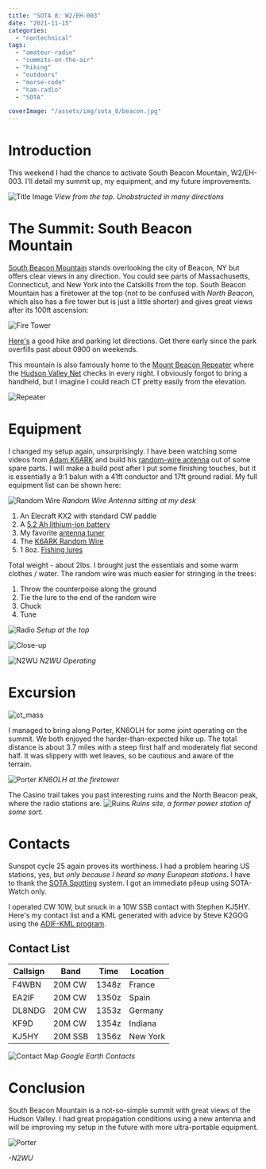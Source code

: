 ```yaml
---
title: "SOTA 8: W2/EH-003"
date: "2021-11-15"
categories:
  - "nontechnical"
tags:
  - "amateur-radio"
  - "summits-on-the-air"
  - "hiking"
  - "outdoors"
  - "morse-code"
  - "ham-radio"
  - "SOTA"

coverImage: "/assets/img/sota_8/beacon.jpg"
---
```

# Introduction

This weekend I had the chance to activate South Beacon Mountain, W2/EH-003. I'll detail my summit up, my equipment, and my future improvements.

![Title Image](/assets/img/sota_8/lake.jpg)
_View from the top. Unobstructed in many directions_

# The Summit: South Beacon Mountain

[South Beacon Mountain](https://summits.sota.org.uk/summit/W2/EH-003) stands overlooking the city of Beacon, NY but offers clear views in any direction. You could see parts of Massachusetts, Connecticut, and New York into the Catskills from the top. South Beacon Mountain has a firetower at the top (not to be confused with _North Beacon_, which also has a fire tower but is just a little shorter) and gives great views after its 100ft ascension:

![Fire Tower](/assets/img/sota_8/firetower.jpg)

[Here's](https://www.nynjtc.org/hike/east-hudson-highlands-beacon-ny) a good hike and parking lot directions. Get there early since the park overfills past about 0900 on weekends.

This mountain is also famously home to the [Mount Beacon Repeater](http://wr2abb.org/home/#mt-beacon-arc-repeaters) where the [Hudson Valley Net](https://hvnet.org/) checks in every night. I obviously forgot to bring a handheld, but I imagine I could reach CT pretty easily from the elevation.

![Repeater](/assets/img/sota_8/beacon_rep.jpg)

# Equipment

I changed my setup again, unsurprisingly. I have been watching some videos from [Adam K6ARK](https://www.youtube.com/c/K6ARKPortableRadio) and build his [random-wire antenna](https://youtu.be/kSQzUETRMlk) out of some spare parts. I will make a build post after I put some finishing touches, but it is essentially a 9:1 balun with a 41ft conductor and 17ft ground radial. My full equipment list can be shown here:

![Random Wire](/assets/img/sota_8/randomwire.jpg)
_Random Wire Antenna sitting at my desk_

1. An Elecraft KX2 with standard CW paddle
2. A [5.2 Ah lithium-ion battery](https://power.tenergy.com/at-tenergy-li-ion-18650-11-1v-5200mah-rechargeable-battery-pack-w-pcb-3s2p-57-72wh-9a-rate/)
3. My favorite [antenna tuner](https://steadynet.com/emtech/zm2-kit-bnc-connectors)
5. The [K6ARK Random Wire](https://youtu.be/kSQzUETRMlk)
10. 1 8oz. [Fishing lures](https://www.amazon.com/FREGITO-Raindrop-Sinkers-Fishing-Weights/dp/B097R4X8PJ/ref=sr_1_9?dchild=1&keywords=lead+fishing+weights&qid=1633300434&sr=8-9)

Total weight - about 2lbs. I brought just the essentials and some warm clothes / water. The random wire was much easier for stringing in the trees:

1. Throw the counterpoise along the ground
1. Tie the lure to the end of the random wire
2. Chuck
3. Tune

![Radio](/assets/img/sota_8/radio.jpg)
_Setup at the top_

![Close-up](/assets/img/sota_8/kit.jpg)


![N2WU](/assets/img/sota_8/n2wu.jpg)
_N2WU Operating_


# Excursion

![ct_mass](/assets/img/sota_8/ct_mass.jpg)

I managed to bring along Porter, KN6OLH for some joint operating on the summit. We both enjoyed the harder-than-expected hike up. The total distance is about 3.7 miles with a steep first half and moderately flat second half. It was slippery with wet leaves, so be cautious and aware of the terrain.

![Porter](/assets/img/sota_8/porter_view.jpg)
_KN6OLH at the firetower_

The Casino trail takes you past interesting ruins and the North Beacon peak, where the radio stations are.
![Ruins](/assets/img/sota_8/ruins.jpg)
_Ruins site, a former power station of some sort._



# Contacts

Sunspot cycle 25 again proves its worthiness. I had a problem hearing US stations, yes, but _only because I heard so many European stations_. I have to thank the [SOTA Spotting](https://sotawatch.sota.org.uk/en/) system. I got an immediate pileup using SOTA-Watch only.

I operated CW 10W, but snuck in a 10W SSB contact with Stephen KJ5HY.
Here's my contact list and a KML generated with advice by Steve K2GOG using the [ADIF-KML program](https://levinecentral.com/adif2map/).

## Contact List

| Callsign     | Band     | Time | Location |
|--------------|-----------|------------|----|
| F4WBN | 20M CW | 1348z | France |
| EA2IF | 20M CW | 1350z | Spain |
| DL8NDG | 20M CW | 1353z | Germany |
| KF9D | 20M CW | 1354z | Indiana |
| KJ5HY | 20M SSB | 1356z | New York |

![Contact Map](/assets/img/sota_8/gearth.PNG)
_Google Earth Contacts_


# Conclusion
South Beacon Mountain is a not-so-simple summit with great views of the Hudson Valley. I had great propagation conditions using a new antenna and will be improving my setup in the future with more ultra-portable equipment.

![Porter](/assets/img/sota_8/lake.jpg)


_-N2WU_
